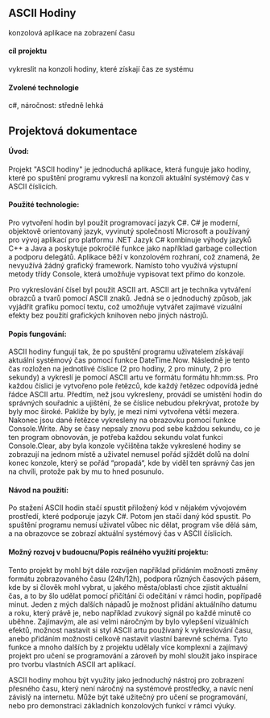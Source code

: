 ## ASCII Hodiny
konzolová aplikace na zobrazení času
#### cíl projektu
vykreslit na konzoli hodiny, které získají čas ze systému
#### Zvolené technologie
c#, náročnost: středně lehká
## Projektová dokumentace
####  Úvod:
Projekt "ASCII hodiny" je jednoduchá aplikace, která funguje jako hodiny, které po spuštění programu vykreslí na konzoli aktuální systémový čas v ASCII číslicích.
####  Použité technologie:
Pro vytvoření hodin byl použit programovací jazyk C#. C# je moderní, objektově orientovaný jazyk, vyvinutý společností Microsoft a používaný pro vývoj aplikací pro platformu .NET Jazyk C# kombinuje výhody jazyků C++ a Java a poskytuje pokročilé funkce jako například garbage collection a podporu delegátů. Aplikace běží v konzolovém rozhraní, což znamená, že nevyužívá žádný grafický framework. Namísto toho využívá výstupní metody třídy Console, která umožňuje vypisovat text přímo do konzole.

Pro vykreslování čísel byl použit ASCII art. ASCII art je technika vytváření obrazců a tvarů pomocí ASCII znaků. Jedná se o jednoduchý způsob, jak vyjádřit grafiku pomocí textu, což umožňuje vytvářet zajímavé vizuální efekty bez použití grafických knihoven nebo jiných nástrojů.
#### Popis fungování:
ASCII hodiny fungují tak, že po spuštění programu uživatelem získávají aktuální systémový čas pomocí funkce DateTime.Now. Následně je tento čas rozložen na jednotlivé číslice (2 pro hodiny, 2 pro minuty, 2 pro sekundy) a vykreslí je pomocí ASCII artu ve formátu formátu hh:mm:ss. Pro každou číslici je vytvořeno pole řetězců, kde každý řetězec odpovídá jedné řádce ASCII artu. Předtím, než jsou vykresleny, provádí se umístění hodin do správných souřadnic a ujištění, že se číslice nebudou překrývat, protože by byly moc široké. Pakliže by byly, je mezi nimi vytvořena větší mezera. Nakonec jsou dané řetězce vykresleny na obrazovku pomocí funkce Console.Write. Aby se časy nepsaly znovu pod sebe každou sekundu, co je ten program obnovován, je potřeba každou sekundu volat funkci Console.Clear, aby byla konzole vyčištěna takže vykreslené hodiny se zobrazují na jednom místě a uživatel nemusel pořád sjíždět dolů na dolní konec konzole, který se pořád “propadá“, kde by viděl ten správný čas jen na chvíli, protože pak by mu to hned posunulo.
#### Návod na použití: 
Po stažení ASCII hodin stačí spustit přiložený kód v nějakém vývojovém prostředí, které podporuje jazyk C#. Potom jen stačí daný kód spustit. Po spuštění programu nemusí uživatel vůbec nic dělat, program vše dělá sám, a na obrazovce se zobrazí aktuální systémový čas v ASCII číslicích.
#### Možný rozvoj v budoucnu/Popis reálného využití projektu:
Tento projekt by mohl být dále rozvíjen například přidáním možnosti změny formátu zobrazovaného času (24h/12h), podpora různých časových pásem, kde by si člověk mohl vybrat, u jakého města/oblasti chce zjistit aktuální čas, a to by šlo udělat pomocí přičítání či odečítání v rámci hodin, popřípadě minut. Jeden z mých dalších nápadů je možnost přidání aktuálního datumu a roku, který právě je, nebo například zvukový signál po každé minutě co uběhne. Zajímavým, ale asi velmi náročným by bylo vylepšení vizuálních efektů, možnost nastavit si styl ASCII artu používaný k vykreslování času, anebo přidáním možnosti celkově nastavit vlastní barevné schéma. Tyto funkce a mnoho dalších by z projektu udělaly více komplexní a zajímavý projekt pro učení se programování a zároveň by mohl sloužit jako inspirace pro tvorbu vlastních ASCII art aplikací.

ASCII hodiny mohou být využity jako jednoduchý nástroj pro zobrazení přesného času, který není náročný na systémové prostředky, a navíc není závislý na internetu. Může být také užitečný pro učení se programování, nebo pro demonstraci základních konzolových funkcí v rámci výuky.

